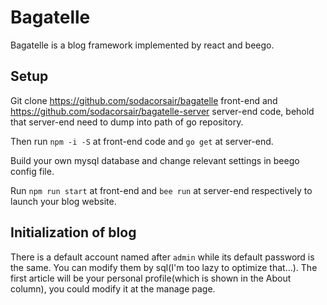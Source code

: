# Bagatelle

Bagatelle is a blog framework implemented by react and beego.

## Setup

Git clone https://github.com/sodacorsair/bagatelle front-end and https://github.com/sodacorsair/bagatelle-server server-end code, behold that server-end need to dump into path of go repository.

Then run `npm -i -S` at front-end code and `go get` at server-end.

Build your own mysql database and change relevant settings in beego config file.

Run `npm run start` at front-end and `bee run` at server-end respectively to launch your blog website.

## Initialization of blog

There is a default account named after `admin` while its default password is the same. You can modify them by sql(I'm too lazy to optimize that...). The first article will be your personal profile(which is shown in the About column), you could modify it at the manage page.
